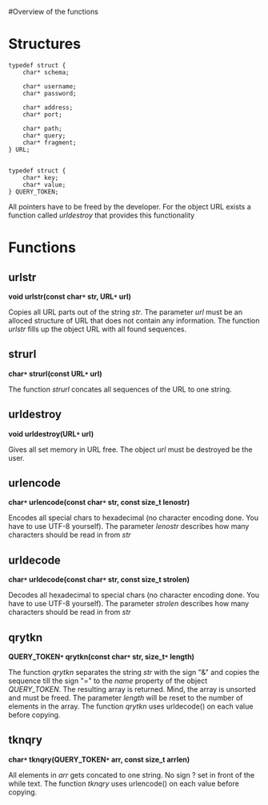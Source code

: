 #Overview of the functions

# Structures #

```
typedef struct {
	char* schema;
	
	char* username;
	char* password;
	
	char* address;
	char* port;
	
	char* path;
	char* query;
	char* fragment;
} URL;


typedef struct {
	char* key;
	char* value;
} QUERY_TOKEN;
```

All pointers have to be freed by the developer. For the object URL exists a function called _urldestroy_ that provides this functionality

# Functions #

## urlstr ##
**void urlstr(const char`*` str, URL`*` url)**

Copies all URL parts out of the string _str_. The parameter _url_ must be an alloced structure of URL that does not contain any information. The function _urlstr_ fills up the object URL with all found sequences.


## strurl ##
**char`*` strurl(const URL`*` url)**

The function _strurl_ concates all sequences of the URL to one string.


## urldestroy ##
**void urldestroy(URL`*` url)**

Gives all set memory in URL  free. The object _url_ must be destroyed be the user.

## urlencode ##
**char`*` urlencode(const char`*` str, const size\_t lenostr)**

Encodes all special chars to hexadecimal (no character encoding done. You have to use UTF-8 yourself). The parameter _lenostr_ describes how many characters should be read in from _str_

## urldecode ##
**char`*` urldecode(const char`*` str, const size\_t strolen)**

Decodes all hexadecimal to special chars (no character encoding done. You have to use UTF-8 yourself). The parameter _strolen_ describes how many characters should be read in from _str_

## qrytkn ##
**QUERY\_TOKEN`*` qrytkn(const char`*` str, size\_t`*` length)**

The function _qrytkn_ separates the string _str_ with the sign "&" and copies the sequence till the sign "=" to the _name_ property of the object _QUERY\_TOKEN_. The resulting array is returned. Mind, the array is unsorted and must be freed. The parameter _length_ will be reset to the number of elements in the array. The function _qrytkn_ uses urldecode() on each value before copying.

## tknqry ##
**char`*` tknqry(QUERY\_TOKEN`*` arr, const size\_t arrlen)**

All elements in _arr_ gets concated to one string. No sign ? set in front of the while text. The function _tknqry_ uses urlencode() on each value before copying.
